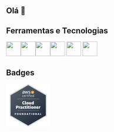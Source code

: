 ## Olá 👋

## Ferramentas e Tecnologias

<img loading="lazy" src="https://cdn.jsdelivr.net/gh/devicons/devicon/icons/git/git-original.svg" width="40" height="40"/><img src="https://cdn.jsdelivr.net/gh/devicons/devicon@latest/icons/docker/docker-original-wordmark.svg" width="40" height="40"/><img src="https://cdn.jsdelivr.net/gh/devicons/devicon@latest/icons/java/java-original.svg"  width="40" height="40"/><img src="https://cdn.jsdelivr.net/gh/devicons/devicon@latest/icons/spring/spring-original.svg"  width="40" height="40" />
<img src="https://cdn.jsdelivr.net/gh/devicons/devicon@latest/icons/mongodb/mongodb-original.svg"  width="40" height="40" /> <img src="https://cdn.jsdelivr.net/gh/devicons/devicon@latest/icons/sqldeveloper/sqldeveloper-original.svg" width="40" height="40" />
          
          
          

## Badges
<img src="https://github.com/jdevlucio/jdevlucio/blob/main/aws-certified-cloud-practitioner.png"  width="120" height="120"/>


